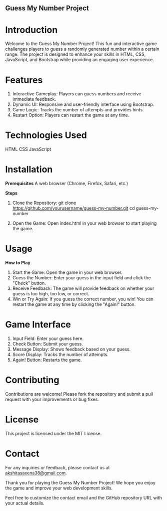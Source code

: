 ## Guess My Number Project
# Introduction
Welcome to the Guess My Number Project! This fun and interactive game challenges players to guess a randomly generated number within a certain range. The project is designed to enhance your skills in HTML, CSS, JavaScript, and Bootstrap while providing an engaging user experience.

# Features
1. Interactive Gameplay: Players can guess numbers and receive immediate feedback.
2. Dynamic UI: Responsive and user-friendly interface using Bootstrap.
3. Game Logic: Tracks the number of attempts and provides hints.
4. Restart Option: Players can restart the game at any time.
   
# Technologies Used
HTML
CSS
JavaScript

# Installation
**Prerequisites**
A web browser (Chrome, Firefox, Safari, etc.)

**Steps**
1. Clone the Repository:
   git clone https://github.com/yourusername/guess-my-number.git
   cd guess-my-number
   
2. Open the Game:
   Open index.html in your web browser to start playing the game.
   
# Usage
**How to Play**
1. Start the Game: Open the game in your web browser.
2. Guess the Number: Enter your guess in the input field and click the "Check" button.
3. Receive Feedback: The game will provide feedback on whether your guess is too high, too low, or correct.
4. Win or Try Again: If you guess the correct number, you win! You can restart the game at any time by clicking the "Again!" button.
   
# Game Interface
1. Input Field: Enter your guess here.
2. Check Button: Submit your guess.
3. Message Display: Shows feedback based on your guess.
4. Score Display: Tracks the number of attempts.
5. Again! Button: Restarts the game.

# Contributing
Contributions are welcome! Please fork the repository and submit a pull request with your improvements or bug fixes.

# License
This project is licensed under the MIT License.

# Contact
For any inquiries or feedback, please contact us at akshitasaxena38@gmail.com.

Thank you for playing the Guess My Number Project! We hope you enjoy the game and improve your web development skills.

Feel free to customize the contact email and the GitHub repository URL with your actual details.
